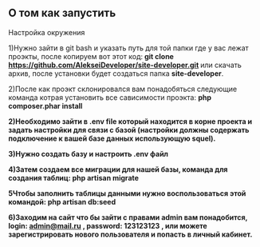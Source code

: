 ## О том как запустить

Настройка окружения

1)Нужно зайти в git bash и указать путь для той папки где у вас лежат проэкты, после копируем вот этот код:<strong> git clone https://github.com/AlekseiDeveloper/site-developer.git </strong> или скачать архив, после установки будет создаться папка <b>site-developer</b>.

2)После как проэкт склонировался вам понадобяться следующие команда
котрая установить все сависимости проэкта: <b>php composer.phar install<b>

2)Необходимо зайти в <strong> .env </strong> file  который находится в корне проекта и
 задать настройки для связи с базой (настройки должны содержать подключение к вашей базе данных использующую squel).

3)Нужно создать базу и настроить .env файл 

4)Затем создаем все миграции для нашей базы, команда для создания таблиц: <strong> php artisan migrate </strong> 

5Чтобы заполнить таблицы данными нужно воспользоваться этой командой: <strong> php artisan db:seed </strong>  

6)Заходим на сайт что бы зайти с правами admin вам понадобится, login: <strong> admin@mail.ru </strong> , password: <strong> 123123123 </strong> , 
 или можете зарегистрировать нового пользователя и попасть в личный кабинет.

